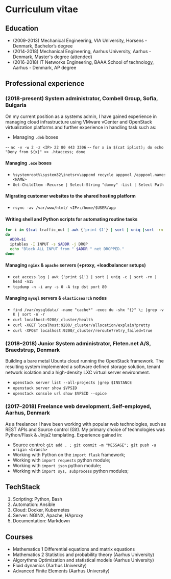 # Curriculum vitae

## Education

- (2009-2013) Mechanical Engineering, VIA University, Horsens - Denmark, Bachelor’s degree
- (2014-2018) Mechanical Engineering, Aarhus University, Aarhus - Denmark, Master's degree (attended)
- (2016-2018) IT Networks Engineering, BAAA School of technology, Aarhus - Denmark, AP degree

## Professional experience

### (2018-present) System administrator, Combell Group, Soﬁa, Bulgaria

On my current position as a systems admin, I have gained experience in managing cloud infrastructure using VMware vCenter and OpenStack virtualization platforms and further experience in handling task such as:

- Managing `.deb` boxes

-- `nc -v -w 2 -z <IP> 22 80 443 3306`
-- `for x in $(cat iplist); do echo "Deny from ${x}" >> .htaccess; done`

#### Managing `.exe` boxes

- `%systemroot%\system32\inetsrv\appcmd recycle apppool /apppool.name:<NAME>`
- `Get-ChildItem -Recurse | Select-String "dummy" -List | Select Path`

#### Migrating customer websites to the shared hosting platform

- `rsync -av /var/www/html/ <IP>:/home/$USER/app`

#### Writing shell and Python scripts for automating routine tasks

```bash
for i in $(cat traffic_out | awk {'print $1'} | sort | uniq |sort -rn | head -n7)
do
  ADDR=$i
  iptables -I INPUT -s $ADDR -j DROP
  echo "Block ALL INPUT from " $ADDR " net DROPPED."
done
```

#### Managing `nginx` & `apache` servers (+proxy, +loadbalancer setups)

- `cat access.log | awk {'print $1'} | sort | uniq -c | sort -rn | head -n15`
- `tcpdump -n -i any -s 0 -A tcp dst port 80`

#### Managing `mysql` servers & `elasticsearch` nodes

- `find /var/mysqldata/ -name "cache*" -exec du -shx "{}" \; |grep -v K | sort -n -r`
- `curl localhost:9200/_cluster/health`
- `curl -XGET localhost:9200/_cluster/allocation/explain?pretty`
- `curl -XPOST localhost:9200/_cluster/reroute?retry_failed=true`

### (2018–2018) Junior System administrator, Fleten.net A/S, Braedstrup, Denmark

Building a bare metal Ubuntu cloud running the OpenStack framework. The resulting system implemented a software deﬁned storage solution, tenant network isolation and a high-density LXC virtual server environment.

- `openstack server list --all-projects |grep $INSTANCE`
- `openstack server show $VPSID`
- `openstack console url show $VPSID --spice`

### (2017–2018) Freelance web development, Self-employed, Aarhus, Denmark

As a freelancer I have been working with popular web technologies, such as REST APIs and Source control (Git). My primary choice of technologies was Python/Flask & Jinja2 templating. Experience gained in:

- Source control: `git add . ; git commit -m "MESSAGE"; git push -u origin <branch>`
- Working with Python on the `import flask` framework;
- Working with `import requests` python module;
- Working with `import json` python module;
- Working with `import sys, subprocess` python modules;

## TechStack

1. Scripting: Python, Bash
2. Automation: Ansible
3. Cloud: Docker, Kubernetes
4. Server: NGINX, Apache, HAproxy
5. Documentation: Markdown

## Courses

- Mathematics 1 Differential equations and matrix equations
- Mathematics 2 Statistics and probability theory (Aarhus University)
- Algorythms Optimization and statistical models (Aarhus University)
- Fluid dynamics (Aarhus University)
- Advanced Finite Elements (Aarhus University)
